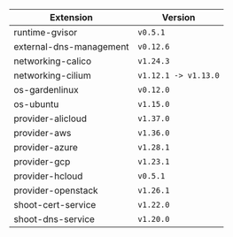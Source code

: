 | Extension      |  Version | 
| ----------- | ----------- |
|runtime-gvisor|```v0.5.1```|
|external-dns-management|```v0.12.6```|
|networking-calico|```v1.24.3```|
|networking-cilium|```v1.12.1 -> v1.13.0```|
|os-gardenlinux|```v0.12.0```|
|os-ubuntu|```v1.15.0```|
|provider-alicloud|```v1.37.0```|
|provider-aws|```v1.36.0```|
|provider-azure|```v1.28.1```|
|provider-gcp|```v1.23.1```|
|provider-hcloud|```v0.5.1```|
|provider-openstack|```v1.26.1```|
|shoot-cert-service|```v1.22.0```|
|shoot-dns-service|```v1.20.0```|
